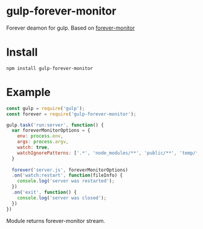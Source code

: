 # gulp-forever-monitor
Forever deamon for gulp. Based on [forever-monitor](https://github.com/foreverjs/forever-monitor)

# Install 
`npm install gulp-forever-monitor`

# Example

```js
const gulp = require('gulp');
const forever = require('gulp-forever-monitor');

gulp.task('run:server', function() {
  var foreverMonitorOptions = { 
    env: process.env,
    args: process.argv,
    watch: true, 
    watchIgnorePatterns: ['.*', 'node_modules/**', 'public/**', 'temp/**']
  }
  
  forever('server.js', foreverMonitorOptions)  
  .on('watch:restart', function(fileInfo) { 
    console.log('server was restarted');          
  })
  .on('exit', function() {
    console.log('server was closed');
  })
})
```

Module returns forever-monitor stream. 

